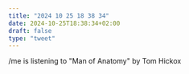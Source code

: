 ```yaml
---
title: "2024 10 25 18 38 34"
date: 2024-10-25T18:38:34+02:00
draft: false
type: "tweet"
---
```


/me is listening to "Man of Anatomy" by Tom Hickox
